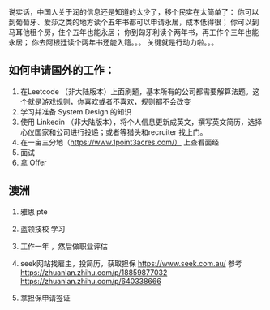 说实话，中国人关于润的信息还是知道的太少了，移个民实在太简单了：
你可以到葡萄牙、爱莎之类的地方读个五年书都可以申请永居，成本低得很；
你可以到马耳他租个房，住个五年也能永居；
你到匈牙利读个两年书，再工作个三年也能永居；
你去阿根廷读个两年书还能入籍。。。
关键就是行动力啦。。。


## 如何申请国外的工作：

1. 在Leetcode （非大陆版本）上面刷题，基本所有的公司都需要解算法题。这个就是游戏规则，你喜欢或者不喜欢，规则都不会改变
2. 学习并准备 System Design 的知识
3. 使用 Linkedin （非大陆版本），将个人信息更新成英文，撰写英文简历，选择心仪国家和公司进行投递；或者等猎头和recruiter 找上门。
4. 在一亩三分地（https://www.1point3acres.com/） 上查看面经
5. 面试
6. 拿 Offer


## 澳洲

1. 雅思 pte
2. 蓝领技校 学习
3. 工作一年 ，然后做职业评估
4. seek网站找雇主，投简历，获取担保
https://www.seek.com.au/
参考 https://zhuanlan.zhihu.com/p/18859877032
https://zhuanlan.zhihu.com/p/640338666

5. 拿担保申请签证

